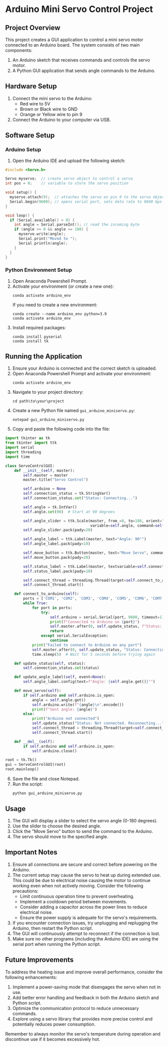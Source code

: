 # Arduino Mini Servo Control Project

## Project Overview

This project creates a GUI application to control a mini servo motor connected to an Arduino board. The system consists of two main components:
1. An Arduino sketch that receives commands and controls the servo motor.
2. A Python GUI application that sends angle commands to the Arduino.

## Hardware Setup

1. Connect the mini servo to the Arduino:
   - Red wire to 5V
   - Brown or Black wire to GND
   - Orange or Yellow wire to pin 9
2. Connect the Arduino to your computer via USB.

## Software Setup

### Arduino Setup

1. Open the Arduino IDE and upload the following sketch:

```cpp
#include <Servo.h>

Servo myservo;  // create servo object to control a servo
int pos = 0;    // variable to store the servo position

void setup() {
  myservo.attach(9);  // attaches the servo on pin 9 to the servo object
  Serial.begin(9600); // opens serial port, sets data rate to 9600 bps
}

void loop() {
  if (Serial.available() > 0) {
    int angle = Serial.parseInt(); // read the incoming byte
    if (angle >= 0 && angle <= 180) {
      myservo.write(angle);
      Serial.print("Moved to ");
      Serial.println(angle);
    }
  }
}
```

### Python Environment Setup

1. Open Anaconda Powershell Prompt.
2. Activate your environment (or create a new one):
   ```
   conda activate arduino_env
   ```
   If you need to create a new environment:
   ```
   conda create --name arduino_env python=3.9
   conda activate arduino_env
   ```
3. Install required packages:
   ```
   conda install pyserial
   conda install tk
   ```

## Running the Application

1. Ensure your Arduino is connected and the correct sketch is uploaded.
2. Open Anaconda Powershell Prompt and activate your environment:
   ```
   conda activate arduino_env
   ```
3. Navigate to your project directory:
   ```
   cd path\to\your\project
   ```
4. Create a new Python file named `gui_arduino_miniservo.py`:
   ```
   notepad gui_arduino_miniservo.py
   ```
5. Copy and paste the following code into the file:

```python
import tkinter as tk
from tkinter import ttk
import serial
import threading
import time

class ServoControlGUI:
    def __init__(self, master):
        self.master = master
        master.title("Servo Control")

        self.arduino = None
        self.connection_status = tk.StringVar()
        self.connection_status.set("Status: Connecting...")

        self.angle = tk.IntVar()
        self.angle.set(90)  # Start at 90 degrees

        self.angle_slider = ttk.Scale(master, from_=0, to=180, orient="horizontal", 
                                      variable=self.angle, command=self.update_angle_label)
        self.angle_slider.pack(pady=20)

        self.angle_label = ttk.Label(master, text="Angle: 90°")
        self.angle_label.pack(pady=10)

        self.move_button = ttk.Button(master, text="Move Servo", command=self.move_servo)
        self.move_button.pack(pady=20)

        self.status_label = ttk.Label(master, textvariable=self.connection_status)
        self.status_label.pack(pady=10)

        self.connect_thread = threading.Thread(target=self.connect_to_arduino)
        self.connect_thread.start()

    def connect_to_arduino(self):
        ports = ['COM1', 'COM2', 'COM3', 'COM4', 'COM5', 'COM6', 'COM7', 'COM8', 'COM9', 'COM10', 'COM11', 'COM12', 'COM13']
        while True:
            for port in ports:
                try:
                    self.arduino = serial.Serial(port, 9600, timeout=1)
                    print(f"Connected to Arduino on {port}")
                    self.master.after(0, self.update_status, f"Status: Connected on {port}")
                    return
                except serial.SerialException:
                    continue
            print("Failed to connect to Arduino on any port")
            self.master.after(0, self.update_status, "Status: Connection failed. Retrying...")
            time.sleep(5)  # Wait for 5 seconds before trying again

    def update_status(self, status):
        self.connection_status.set(status)

    def update_angle_label(self, event=None):
        self.angle_label.config(text=f"Angle: {self.angle.get()}°")

    def move_servo(self):
        if self.arduino and self.arduino.is_open:
            angle = self.angle.get()
            self.arduino.write(f"{angle}\n".encode())
            print(f"Sent angle: {angle}")
        else:
            print("Arduino not connected")
            self.update_status("Status: Not connected. Reconnecting...")
            self.connect_thread = threading.Thread(target=self.connect_to_arduino)
            self.connect_thread.start()

    def __del__(self):
        if self.arduino and self.arduino.is_open:
            self.arduino.close()

root = tk.Tk()
gui = ServoControlGUI(root)
root.mainloop()
```

6. Save the file and close Notepad.
7. Run the script:
   ```
   python gui_arduino_miniservo.py
   ```

## Usage

1. The GUI will display a slider to select the servo angle (0-180 degrees).
2. Use the slider to choose the desired angle.
3. Click the "Move Servo" button to send the command to the Arduino.
4. The servo should move to the specified angle.

## Important Notes

1. Ensure all connections are secure and correct before powering on the Arduino.
2. The current setup may cause the servo to heat up during extended use. This could be due to electrical noise causing the motor to continue working even when not actively moving. Consider the following precautions:
   - Limit continuous operation time to prevent overheating.
   - Implement a cooldown period between movements.
   - Consider adding a capacitor across the power lines to reduce electrical noise.
   - Ensure the power supply is adequate for the servo's requirements.
3. If you encounter connection issues, try unplugging and replugging the Arduino, then restart the Python script.
4. The GUI will continuously attempt to reconnect if the connection is lost.
5. Make sure no other programs (including the Arduino IDE) are using the serial port when running the Python script.

## Future Improvements

To address the heating issue and improve overall performance, consider the following enhancements:
1. Implement a power-saving mode that disengages the servo when not in use.
2. Add better error handling and feedback in both the Arduino sketch and Python script.
3. Optimize the communication protocol to reduce unnecessary commands.
4. Explore using a servo library that provides more precise control and potentially reduces power consumption.

Remember to always monitor the servo's temperature during operation and discontinue use if it becomes excessively hot.